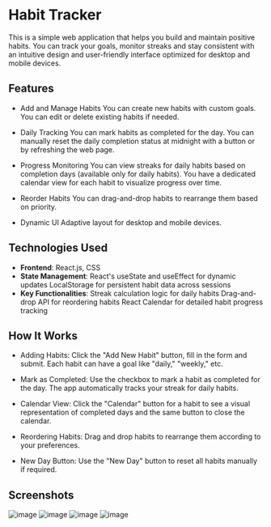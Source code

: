 # **Habit Tracker**
This is a simple web application that helps you build and maintain positive habits. You can track your goals, monitor streaks and stay consistent with an intuitive design and user-friendly interface optimized for desktop and mobile devices. 

## **Features** ##
- Add and Manage Habits
    You can create new habits with custom goals.
    You can edit or delete existing habits if needed.

- Daily Tracking
    You can mark habits as completed for the day.
    You can manually reset the daily completion status at midnight with a button or by refreshing the web page.

- Progress Monitoring
    You can view streaks for daily habits based on completion days (available only for daily habits).
    You have a dedicated calendar view for each habit to visualize progress over time.

- Reorder Habits
    You can drag-and-drop habits to rearrange them based on priority.

- Dynamic UI
    Adaptive layout for desktop and mobile devices.

## **Technologies Used**
- **Frontend**: React.js, CSS
- **State Management**:
    React's useState and useEffect for dynamic updates
    LocalStorage for persistent habit data across sessions
- **Key Functionalities**:
    Streak calculation logic for daily habits
    Drag-and-drop API for reordering habits
    React Calendar for detailed habit progress tracking

## **How It Works**
- Adding Habits:
    Click the "Add New Habit" button, fill in the form and submit. Each habit can have a goal like "daily," "weekly," etc.

- Mark as Completed:
    Use the checkbox to mark a habit as completed for the day. The app automatically tracks your streak for daily habits.

- Calendar View:
    Click the "Calendar" button for a habit to see a visual representation of completed days and the same button to close the calendar.

- Reordering Habits:
    Drag and drop habits to rearrange them according to your preferences.

- New Day Button:
    Use the "New Day" button to reset all habits manually if required.

## Screenshots
![image](https://github.com/user-attachments/assets/75e49401-c5d3-4713-a845-d30ae688793f)
![image](https://github.com/user-attachments/assets/e5d2b3a7-d5cb-4cc2-a63d-7871df74f0ff)
![image](https://github.com/user-attachments/assets/101a8d39-d35b-4293-8519-eedf59a0b1ff)
![image](https://github.com/user-attachments/assets/b26d5806-39b0-4db5-979c-721caebbb60a)